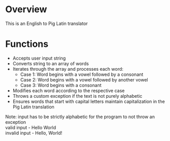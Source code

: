 # Overview
This is an English to Pig Latin translator

# Functions
- Accepts user input string
- Converts string to an array of words
- Iterates through the array and processes each word:
    - Case 1: Word begins with a vowel followed by a consonant
    - Case 2: Word begins with a vowel followed by another vowel
    - Case 3: Word begins with a consonant
- Modifies each word according to the respective case
- Throws a custom exception if the text is not purely alphabetic
- Ensures words that start with capital letters maintain capitalization in the Pig Latin translation

Note: input has to be strictly alphabetic for the program to not throw an exception  
valid input - Hello World  
invalid input - Hello, World!

